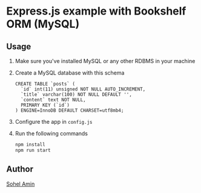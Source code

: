 # Express.js example with Bookshelf ORM (MySQL)

## Usage

1. Make sure you've installed MySQL or any other RDBMS in your machine

2. Create a MySQL database with this schema
    ```mysql
    CREATE TABLE `posts` (
      `id` int(11) unsigned NOT NULL AUTO_INCREMENT,
      `title` varchar(100) NOT NULL DEFAULT '',
      `content` text NOT NULL,
      PRIMARY KEY (`id`)
    ) ENGINE=InnoDB DEFAULT CHARSET=utf8mb4;
    ```

3. Configure the app in `config.js`

4. Run the following commands
    ``` bash
    npm install
    npm run start
    ```

## Author
[Sohel Amin](http://www.sohelamin.com)
